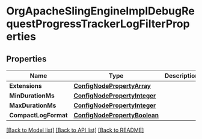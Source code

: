 # OrgApacheSlingEngineImplDebugRequestProgressTrackerLogFilterProperties

## Properties
Name | Type | Description | Notes
------------ | ------------- | ------------- | -------------
**Extensions** | [**ConfigNodePropertyArray**](configNodePropertyArray.md) |  | [optional] 
**MinDurationMs** | [**ConfigNodePropertyInteger**](configNodePropertyInteger.md) |  | [optional] 
**MaxDurationMs** | [**ConfigNodePropertyInteger**](configNodePropertyInteger.md) |  | [optional] 
**CompactLogFormat** | [**ConfigNodePropertyBoolean**](configNodePropertyBoolean.md) |  | [optional] 

[[Back to Model list]](../README.md#documentation-for-models) [[Back to API list]](../README.md#documentation-for-api-endpoints) [[Back to README]](../README.md)


